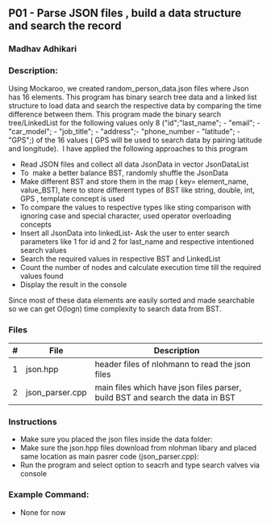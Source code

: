 
## P01 - Parse JSON files , build a data structure and search the record
### Madhav Adhikari
### Description:
Using Mockaroo, we created random_person_data.json files where Json has 16 elements. This program has binary search tree data and a linked list structure to load data and search the respective data by comparing the time difference between them. This program made the binary search tree/LinkedList for the following values only 8 ("id";"last_name"; - "email"; - "car_model"; - "job_title"; - "address";- "phone_number - "latitude"; - "GPS";) of the 16 values ( GPS will be used to search data by pairing latitude and longitude).  I have applied the following approaches to this program 

- Read JSON files and collect all data JsonData in vector JsonDataList
- To  make a better balance BST, randomly shuffle the JsonData 
- Make different BST and store them in the map ( key= element_name, value_BST), here to store different types of BST like string, double, int, GPS , template <typename T> concept is used 
- To compare the values to respective types like sting comparison with ignoring case and special character, used operator overloading concepts
- Insert all JsonData into linkedList- Ask the user to enter search parameters like 1 for id and 2 for last_name and respective intentioned search values 
- Search the required values in respective BST and LinkedList
- Count the number of nodes and calculate execution time till the required values found
- Display the result in the console 

Since most of these data elements are easily sorted and made searchable so we can get O(logn) time complexity to search data from BST. 

### Files

|   #   | File            | Description                                        |
| :---: | --------------- | -------------------------------------------------- |
|   1   | json.hpp        | header files of nlohmann to read the json files   |
|   2   | json_parser.cpp  | main files which have json files parser, build BST and search the data in BST      |

### Instructions

- Make sure you placed the json files inside the data folder:
- Make sure the json.hpp files download from nlohman libary and placed same location as main pasrer code (json_parser.cpp):
- Run the program and select option to seacrh and type search valves via  console 

### Example Command:
- None for now
